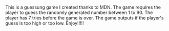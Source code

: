 This is a guessung game I created thanks to MDN. The game requires the player to guess the randomly generated number between 1 to 90. The player has 7 tries before the game is over. The game outputs if the player's guess is too high or too low. Enjoy!!!!!
